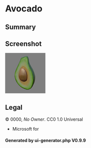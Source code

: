# Avocado

## Summary

 

## Screenshot

![screenshot](screenshot/screenshot.jpg)

## Legal

&copy; 0000, _No Owner_. CC0 1.0 Universal
 - Microsoft for 

#### Generated by ui-generator.php V0.9.9